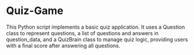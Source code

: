 # Quiz-Game
This Python script implements a basic quiz application. It uses a Question class to represent questions, a list of questions and answers in question_data, and a QuizBrain class to manage quiz logic, providing users with a final score after answering all questions.
